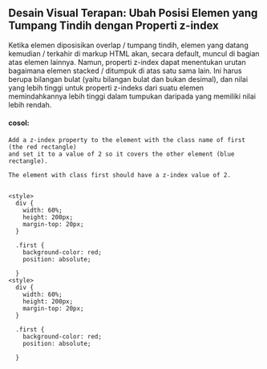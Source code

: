 ## Desain Visual Terapan: Ubah Posisi Elemen yang Tumpang Tindih dengan Properti z-index

Ketika elemen diposisikan overlap / tumpang tindih, elemen yang datang kemudian / terkahir di markup HTML akan, secara default, muncul di bagian atas elemen lainnya. Namun, properti z-index dapat menentukan urutan bagaimana elemen stacked / ditumpuk di atas satu sama lain. Ini harus berupa bilangan bulat \(yaitu bilangan bulat dan bukan desimal\), dan nilai yang lebih tinggi untuk properti z-indeks dari suatu elemen memindahkannya lebih tinggi dalam tumpukan daripada yang memiliki nilai lebih rendah.

#### cosol:

```
Add a z-index property to the element with the class name of first (the red rectangle) 
and set it to a value of 2 so it covers the other element (blue rectangle).

The element with class first should have a z-index value of 2.


<style>
  div {
    width: 60%;
    height: 200px;
    margin-top: 20px;
  }
  
  .first {
    background-color: red;
    position: absolute;
    
  }
<style>
  div {
    width: 60%;
    height: 200px;
    margin-top: 20px;
  }
  
  .first {
    background-color: red;
    position: absolute;
    
  }

```



